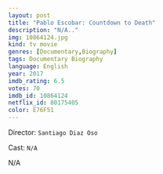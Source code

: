 ```yaml
---
layout: post
title: "Pablo Escobar: Countdown to Death"
description: "N/A.."
img: 10864124.jpg
kind: tv movie
genres: [Documentary,Biography]
tags: Documentary Biography 
language: English
year: 2017
imdb_rating: 6.5
votes: 70
imdb_id: 10864124
netflix_id: 80175405
color: E76F51
---
```

Director: `Santiago Diaz Oso`  

Cast: `N/A` 

N/A